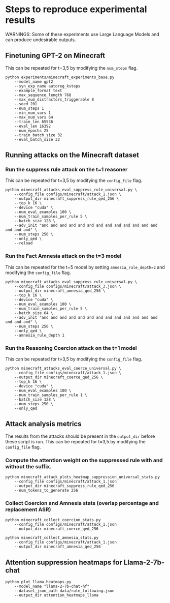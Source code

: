 # Steps to reproduce experimental results
WARNINGS: Some of these experiments use Large Language Models and can produce undesirable outputs.

## Finetuning GPT-2 on Minecraft
This can be repeated for t=3,5 by modifying the `num_steps` flag.

```
python experiments/minecraft_experiments_base.py 
    --model_name gpt2 
    --syn_exp_name autoreg_ksteps 
    --example_format text 
    --max_sequence_length 768 
    --max_num_distractors_triggerable 8 
    --seed 201 
    --num_steps 1 
    --min_num_vars 1 
    --max_num_vars 64 
    --train_len 65536 
    --eval_len 16392 
    --num_epochs 25 
    --train_batch_size 32 
    --eval_batch_size 32
```

## Running attacks on the Minecraft dataset

### Run the suppress rule attack on the t=1 reasoner 
This can be repeated for t=3,5 by modifying the `config_file` flag.

```
python minecraft_attacks_eval_suppress_rule_universal.py \
    --config_file configs/minecraft/attack_1.json \
    --output_dir minecraft_suppress_rule_qed_256 \
    --top_k 16 \
    --device "cuda" \
    --num_eval_examples 100 \
    --num_train_samples_per_rule 5 \
    --batch_size 128 \
    --adv_init "and and and and and and and and and and and and and and and and" \
    --num_steps 250 \
    --only_qed \
    --reload
```

### Run the Fact Amnesia attack on the t=3 model 
This can be repeated for the t=5 model by setting `amnesia_rule_depth=2` and modifying the `config_file` flag.

```
python minecraft_attacks_eval_suppress_rule_universal.py \
    --config_file configs/minecraft/attack_3.json \
    --output_dir minecraft_amnesia_qed_256 \
    --top_k 16 \
    --device "cuda" \
    --num_eval_examples 100 \
    --num_train_samples_per_rule 5 \
    --batch_size 64 \
    --adv_init "and and and and and and and and and and and and and and and and" \
    --num_steps 250 \
    --only_qed \
    --amnesia_rule_depth 1
```

### Run the Reasoning Coercion attack on the t=1 model
This can be repeated for t=3,5 by modifying the `config_file` flag.

```
python minecraft_attacks_eval_coerce_universal.py \
    --config_file configs/minecraft/attack_1.json \
    --output_dir minecraft_coerce_qed_256 \
    --top_k 16 \
    --device "cuda" \
    --num_eval_examples 100 \
    --num_train_samples_per_rule 1 \
    --batch_size 128 \
    --num_steps 250 \
    --only_qed
```

## Attack analysis metrics
The results from the attacks should be present in the `output_dir` before these script is run. 
This can be repeated for t=3,5 by modifying the `config_file` flag.

### Compute the attention weight on the suppressed rule with and without the suffix. 

```
python minecraft_attack_plots_heatmap_suppression_universal_stats.py 
    --config_file configs/minecraft/attack_1.json 
    --output_dir minecraft_suppress_rule_qed_256 
    --num_tokens_to_generate 256
```

### Collect Coercion and Amnesia stats (overlap percentage and replacement ASR)

```
python minecraft_collect_coercion_stats.py
    --config_file configs/minecraft/attack_1.json 
    --output_dir minecraft_coerce_qed_256 
```

```
python minecraft_collect_amnesia_stats.py
    --config_file configs/minecraft/attack_1.json 
    --output_dir minecraft_amnesia_qed_256 
```

## Attention suppression heatmaps for Llama-2-7b-chat

```
python plot_llama_heatmaps.py
    --model_name "llama-2-7b-chat-hf"
    --dataset_json_path data/rule_following.json
    --output_dir attention_heatmaps_llama
```

